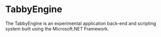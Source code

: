 # TabbyEngine
The TabbyEngine is an experimental application back-end and scripting system built using the Microsoft.NET Framework.

